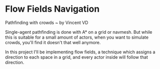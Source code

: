 # Flow Fields Navigation
Pathfinding with crowds
  ~  by Vincent VD
  
  Single-agent pathfinding is done with A* on a grid or navmesh.
  But while this is suitable for a small amount of actors, when you want to simulate crowds,
  you'll find it doesn't that well anymore.
  
  In this project I'll be implementing flow fields, a technique which assigns a direction to each space in a grid,
  and every actor inside will follow that direction.
